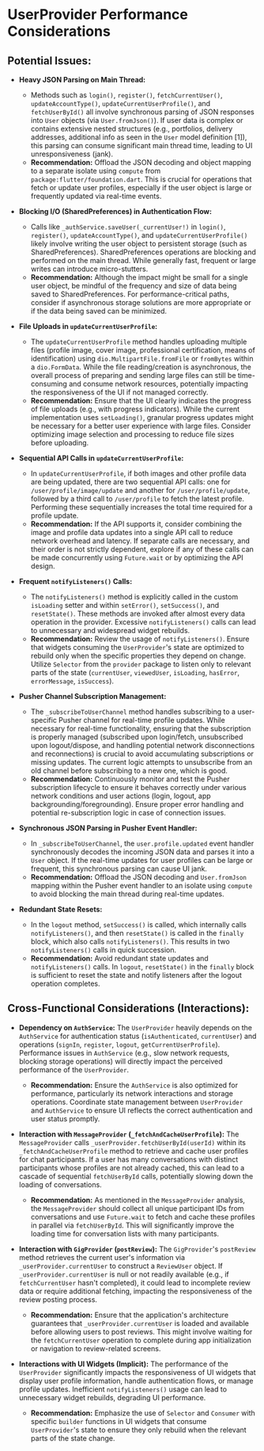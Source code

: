 # UserProvider Performance Considerations

## Potential Issues:

*   **Heavy JSON Parsing on Main Thread:**
    *   Methods such as `login()`, `register()`, `fetchCurrentUser()`, `updateAccountType()`, `updateCurrentUserProfile()`, and `fetchUserById()` all involve synchronous parsing of JSON responses into `User` objects (via `User.fromJson()`). If user data is complex or contains extensive nested structures (e.g., portfolios, delivery addresses, additional info as seen in the `User` model definition [1]), this parsing can consume significant main thread time, leading to UI unresponsiveness (jank).
    *   **Recommendation:** Offload the JSON decoding and object mapping to a separate isolate using `compute` from `package:flutter/foundation.dart`. This is crucial for operations that fetch or update user profiles, especially if the user object is large or frequently updated via real-time events.

*   **Blocking I/O (SharedPreferences) in Authentication Flow:**
    *   Calls like `_authService.saveUser(_currentUser!)` in `login()`, `register()`, `updateAccountType()`, and `updateCurrentUserProfile()` likely involve writing the user object to persistent storage (such as SharedPreferences). SharedPreferences operations are blocking and performed on the main thread. While generally fast, frequent or large writes can introduce micro-stutters.
    *   **Recommendation:** Although the impact might be small for a single user object, be mindful of the frequency and size of data being saved to SharedPreferences. For performance-critical paths, consider if asynchronous storage solutions are more appropriate or if the data being saved can be minimized.

*   **File Uploads in `updateCurrentUserProfile`:**
    *   The `updateCurrentUserProfile` method handles uploading multiple files (profile image, cover image, professional certification, means of identification) using `dio.MultipartFile.fromFile` or `fromBytes` within a `dio.FormData`. While the file reading/creation is asynchronous, the overall process of preparing and sending large files can still be time-consuming and consume network resources, potentially impacting the responsiveness of the UI if not managed correctly.
    *   **Recommendation:** Ensure that the UI clearly indicates the progress of file uploads (e.g., with progress indicators). While the current implementation uses `setLoading()`, granular progress updates might be necessary for a better user experience with large files. Consider optimizing image selection and processing to reduce file sizes before uploading.

*   **Sequential API Calls in `updateCurrentUserProfile`:**
    *   In `updateCurrentUserProfile`, if both images and other profile data are being updated, there are two sequential API calls: one for `/user/profile/image/update` and another for `/user/profile/update`, followed by a third call to `/user/profile` to fetch the latest profile. Performing these sequentially increases the total time required for a profile update.
    *   **Recommendation:** If the API supports it, consider combining the image and profile data updates into a single API call to reduce network overhead and latency. If separate calls are necessary, and their order is not strictly dependent, explore if any of these calls can be made concurrently using `Future.wait` or by optimizing the API design.

*   **Frequent `notifyListeners()` Calls:**
    *   The `notifyListeners()` method is explicitly called in the custom `isLoading` setter and within `setError()`, `setSuccess()`, and `resetState()`. These methods are invoked after almost every data operation in the provider. Excessive `notifyListeners()` calls can lead to unnecessary and widespread widget rebuilds.
    *   **Recommendation:** Review the usage of `notifyListeners()`. Ensure that widgets consuming the `UserProvider`'s state are optimized to rebuild only when the specific properties they depend on change. Utilize `Selector` from the `provider` package to listen only to relevant parts of the state (`currentUser`, `viewedUser`, `isLoading`, `hasError`, `errorMessage`, `isSuccess`).

*   **Pusher Channel Subscription Management:**
    *   The `_subscribeToUserChannel` method handles subscribing to a user-specific Pusher channel for real-time profile updates. While necessary for real-time functionality, ensuring that the subscription is properly managed (subscribed upon login/fetch, unsubscribed upon logout/dispose, and handling potential network disconnections and reconnections) is crucial to avoid accumulating subscriptions or missing updates. The current logic attempts to unsubscribe from an old channel before subscribing to a new one, which is good.
    *   **Recommendation:** Continuously monitor and test the Pusher subscription lifecycle to ensure it behaves correctly under various network conditions and user actions (login, logout, app backgrounding/foregrounding). Ensure proper error handling and potential re-subscription logic in case of connection issues.

*   **Synchronous JSON Parsing in Pusher Event Handler:**
    *   In `_subscribeToUserChannel`, the `user.profile.updated` event handler synchronously decodes the incoming JSON data and parses it into a `User` object. If the real-time updates for user profiles can be large or frequent, this synchronous parsing can cause UI jank.
    *   **Recommendation:** Offload the JSON decoding and `User.fromJson` mapping within the Pusher event handler to an isolate using `compute` to avoid blocking the main thread during real-time updates.

*   **Redundant State Resets:**
    *   In the `logout` method, `setSuccess()` is called, which internally calls `notifyListeners()`, and then `resetState()` is called in the `finally` block, which also calls `notifyListeners()`. This results in two `notifyListeners()` calls in quick succession.
    *   **Recommendation:** Avoid redundant state updates and `notifyListeners()` calls. In `logout`, `resetState()` in the `finally` block is sufficient to reset the state and notify listeners after the logout operation completes.

## Cross-Functional Considerations (Interactions):

*   **Dependency on `AuthService`:** The `UserProvider` heavily depends on the `AuthService` for authentication status (`isAuthenticated`, `currentUser`) and operations (`signIn`, `register`, `logout`, `getCurrentUserProfile`). Performance issues in `AuthService` (e.g., slow network requests, blocking storage operations) will directly impact the perceived performance of the `UserProvider`.
    *   **Recommendation:** Ensure the `AuthService` is also optimized for performance, particularly its network interactions and storage operations. Coordinate state management between `UserProvider` and `AuthService` to ensure UI reflects the correct authentication and user status promptly.

*   **Interaction with `MessageProvider` (`_fetchAndCacheUserProfile`):** The `MessageProvider` calls `_userProvider.fetchUserById(userId)` within its `_fetchAndCacheUserProfile` method to retrieve and cache user profiles for chat participants. If a user has many conversations with distinct participants whose profiles are not already cached, this can lead to a cascade of sequential `fetchUserById` calls, potentially slowing down the loading of conversations.
    *   **Recommendation:** As mentioned in the `MessageProvider` analysis, the `MessageProvider` should collect all unique participant IDs from conversations and use `Future.wait` to fetch and cache these profiles in parallel via `fetchUserById`. This will significantly improve the loading time for conversation lists with many participants.

*   **Interaction with `GigProvider` (`postReview`):** The `GigProvider`'s `postReview` method retrieves the current user's information via `_userProvider.currentUser` to construct a `ReviewUser` object. If `_userProvider.currentUser` is null or not readily available (e.g., if `fetchCurrentUser` hasn't completed), it could lead to incomplete review data or require additional fetching, impacting the responsiveness of the review posting process.
    *   **Recommendation:** Ensure that the application's architecture guarantees that `_userProvider.currentUser` is loaded and available before allowing users to post reviews. This might involve waiting for the `fetchCurrentUser` operation to complete during app initialization or navigation to review-related screens.

*   **Interactions with UI Widgets (Implicit):** The performance of the `UserProvider` significantly impacts the responsiveness of UI widgets that display user profile information, handle authentication flows, or manage profile updates. Inefficient `notifyListeners()` usage can lead to unnecessary widget rebuilds, degrading UI performance.
    *   **Recommendation:** Emphasize the use of `Selector` and `Consumer` with specific `builder` functions in UI widgets that consume `UserProvider`'s state to ensure they only rebuild when the relevant parts of the state change.

